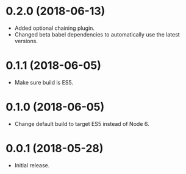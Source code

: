 # 0.2.0 (2018-06-13)

*   Added optional chaining plugin.
*   Changed beta babel dependencies to automatically use the latest versions.


# 0.1.1 (2018-06-05)

*   Make sure build is ES5.

# 0.1.0 (2018-06-05)

*   Change default build to target ES5 instead of Node 6.

# 0.0.1 (2018-05-28)

*   Initial release.


